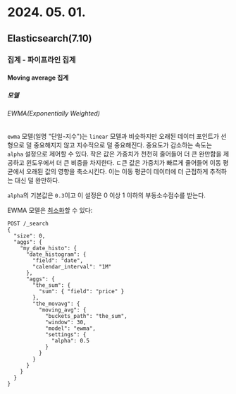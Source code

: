 # 2024. 05. 01.

## Elasticsearch(7.10)

### 집계 - 파이프라인 집계

#### Moving average 집계

##### 모델

###### EWMA(Exponentially Weighted)

`ewma` 모델(일명 "단일-지수")는 `linear` 모델과 비슷하지만 오래된 데이터 포인트가 선형으로 덜 중요해지지 않고 지수적으로 덜 중요해진다. 중요도가 감소하는 속도는 `alpha` 설정으로 제어할 수 있다. 작은 값은 가중치가 천천히 줄어들어 더 큰 완만함을 제공하고 윈도우에서 더 큰 비중을 차지한다. ㄷ큰 값은 가중치가 빠르게 줄어들어 이동 평균에서 오래된 값의 영향을 축소시킨다. 이는 이동 평균이 데이터에 더 근접하게 추적하는 대신 덜 완만하다.

`alpha`의 기본값은 `0.3`이고 이 설정은 0 이상 1 이하의 부동소수점수를 받는다.

EWMA 모델은 [최소화][movavg-minimization]할 수 있다:

```http
POST /_search
{
  "size": 0,
  "aggs": {
    "my_date_histo": {
      "date_histogram": {
        "field": "date",
        "calendar_interval": "1M"
      },
      "aggs": {
        "the_sum": {
          "sum": { "field": "price" }
        },
        "the_movavg": {
          "moving_avg": {
            "buckets_path": "the_sum",
            "window": 30,
            "model": "ewma",
            "settings": {
              "alpha": 0.5
            }
          }
        }
      }
    }
  }
}
```



[movavg-minimization]: https://www.elastic.co/guide/en/elasticsearch/reference/7.10/search-aggregations-pipeline-movavg-aggregation.html#movavg-minimizer